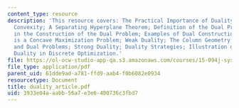```yaml
---
content_type: resource
description: 'This resource covers: The Practical Importance of Duality; Review of
  Convexity; A Separating Hyperplane Theorem; Definition of the Dual Problem; Steps
  in the Construction of the Dual Problem; Examples of Dual Constructions; The Dual
  is a Concave Maximization Problem; Weak Duality; The Column Geometry of the Primal
  and Dual Problems; Strong Duality; Duality Strategies; Illustration of Lagrange
  Duality in Discrete Optimization.'
file: https://ol-ocw-studio-app-qa.s3.amazonaws.com/courses/15-094j-systems-optimization-models-and-computation-sma-5223-spring-2004/3933e04aaabb56a7e3e6400736c3fbd7_duality_article.pdf
file_type: application/pdf
parent_uid: 61dde9ad-a781-ffd9-aab4-f0b6082e0934
resourcetype: Document
title: duality_article.pdf
uid: 3933e04a-aabb-56a7-e3e6-400736c3fbd7
---
```

